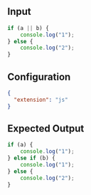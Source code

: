 
## Input
```javascript input
if (a || b) {
    console.log("1");
} else {
    console.log("2");
}
```

## Configuration
```json configuration
{
  "extension": "js"
}
```

## Expected Output
```javascript expected output
if (a) {
    console.log("1");
} else if (b) {
    console.log("1");
} else {
    console.log("2");
}
```
